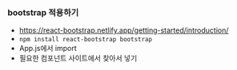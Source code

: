 ### bootstrap 적용하기
  - https://react-bootstrap.netlify.app/getting-started/introduction/
  - `npm install react-bootstrap bootstrap`
  - App.js에서 import
  - 필요한 컴포넌트 사이트에서 찾아서 넣기